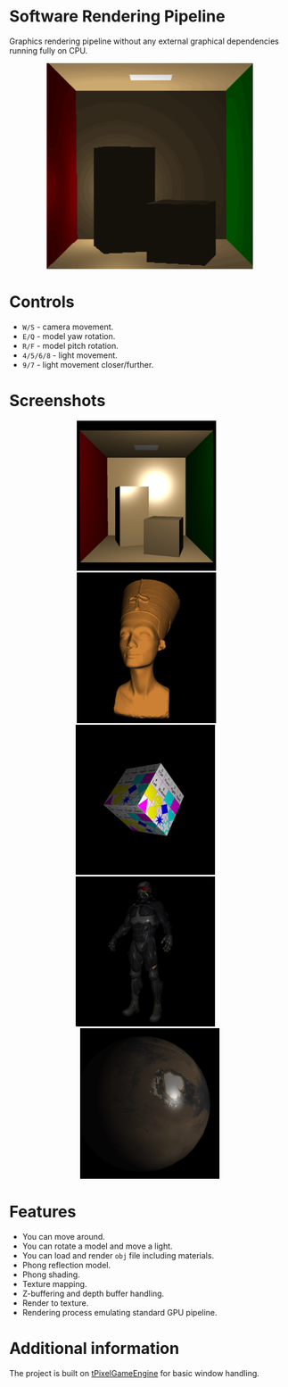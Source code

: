 # Software Rendering Pipeline
Graphics rendering pipeline without any external graphical dependencies running fully on CPU.

<p align="center">  
  <img src="doc/cornell.gif">
</p>

# Controls
- `W/S` - camera movement.
- `E/Q` - model yaw rotation.
- `R/F` - model pitch rotation.
- `4/5/6/8` - light movement.
- `9/7` - light movement closer/further.

# Screenshots
<p align="center">  
  <img src="doc/1.jpg" width =250px>&nbsp; &nbsp; <img src="doc/2.jpg" width =250px>&nbsp; &nbsp; <img src="doc/3.jpg" width =250px> &nbsp; &nbsp; <img src="doc/4.jpg" width =250px> &nbsp; &nbsp; <img src="doc/5.jpg" width =250px>
</p>

# Features
- You can move around.
- You can rotate a model and move a light.
- You can load and render `obj` file including materials.
- Phong reflection model.
- Phong shading.
- Texture mapping.
- Z-buffering and depth buffer handling.
- Render to texture.
- Rendering process emulating standard GPU pipeline.

# Additional information
The project is built on [tPixelGameEngine](https://github.com/tucna/tPixelGameEngine) for basic window handling. 
